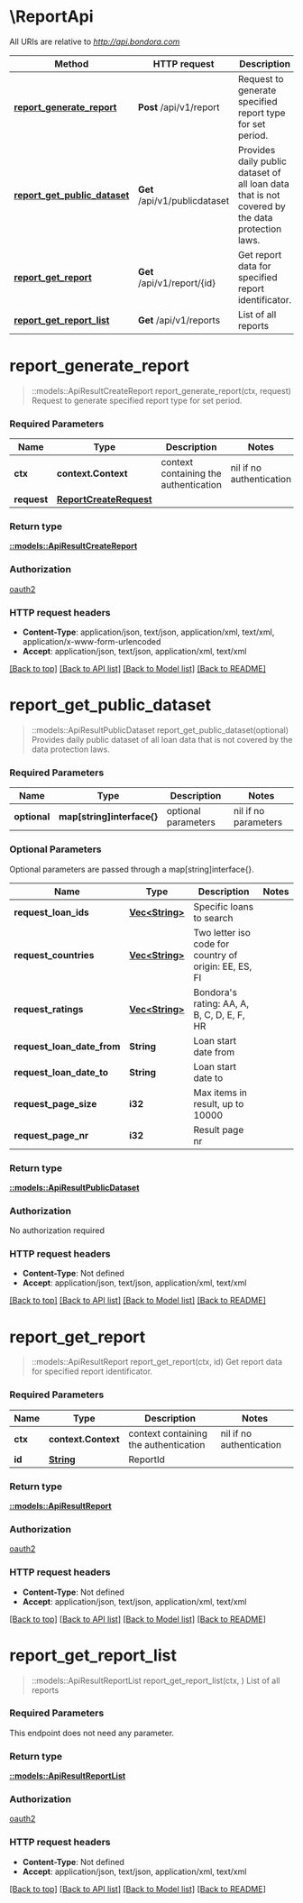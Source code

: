 # \ReportApi

All URIs are relative to *http://api.bondora.com*

Method | HTTP request | Description
------------- | ------------- | -------------
[**report_generate_report**](ReportApi.md#report_generate_report) | **Post** /api/v1/report | Request to generate specified report type for set period.
[**report_get_public_dataset**](ReportApi.md#report_get_public_dataset) | **Get** /api/v1/publicdataset | Provides daily public dataset of all loan data that is not covered by the data protection laws.
[**report_get_report**](ReportApi.md#report_get_report) | **Get** /api/v1/report/{id} | Get report data for specified report identificator.
[**report_get_report_list**](ReportApi.md#report_get_report_list) | **Get** /api/v1/reports | List of all reports


# **report_generate_report**
> ::models::ApiResultCreateReport report_generate_report(ctx, request)
Request to generate specified report type for set period.

### Required Parameters

Name | Type | Description  | Notes
------------- | ------------- | ------------- | -------------
 **ctx** | **context.Context** | context containing the authentication | nil if no authentication
  **request** | [**ReportCreateRequest**](ReportCreateRequest.md)|  | 

### Return type

[**::models::ApiResultCreateReport**](ApiResultCreateReport.md)

### Authorization

[oauth2](../README.md#oauth2)

### HTTP request headers

 - **Content-Type**: application/json, text/json, application/xml, text/xml, application/x-www-form-urlencoded
 - **Accept**: application/json, text/json, application/xml, text/xml

[[Back to top]](#) [[Back to API list]](../README.md#documentation-for-api-endpoints) [[Back to Model list]](../README.md#documentation-for-models) [[Back to README]](../README.md)

# **report_get_public_dataset**
> ::models::ApiResultPublicDataset report_get_public_dataset(optional)
Provides daily public dataset of all loan data that is not covered by the data protection laws.

### Required Parameters

Name | Type | Description  | Notes
------------- | ------------- | ------------- | -------------
 **optional** | **map[string]interface{}** | optional parameters | nil if no parameters

### Optional Parameters
Optional parameters are passed through a map[string]interface{}.

Name | Type | Description  | Notes
------------- | ------------- | ------------- | -------------
 **request_loan_ids** | [**Vec&lt;String&gt;**](String.md)| Specific loans to search | 
 **request_countries** | [**Vec&lt;String&gt;**](String.md)| Two letter iso code for country of origin: EE, ES, FI | 
 **request_ratings** | [**Vec&lt;String&gt;**](String.md)| Bondora&#39;s rating: AA, A, B, C, D, E, F, HR | 
 **request_loan_date_from** | **String**| Loan start date from | 
 **request_loan_date_to** | **String**| Loan start date to | 
 **request_page_size** | **i32**| Max items in result, up to 10000 | 
 **request_page_nr** | **i32**| Result page nr | 

### Return type

[**::models::ApiResultPublicDataset**](ApiResultPublicDataset.md)

### Authorization

No authorization required

### HTTP request headers

 - **Content-Type**: Not defined
 - **Accept**: application/json, text/json, application/xml, text/xml

[[Back to top]](#) [[Back to API list]](../README.md#documentation-for-api-endpoints) [[Back to Model list]](../README.md#documentation-for-models) [[Back to README]](../README.md)

# **report_get_report**
> ::models::ApiResultReport report_get_report(ctx, id)
Get report data for specified report identificator.

### Required Parameters

Name | Type | Description  | Notes
------------- | ------------- | ------------- | -------------
 **ctx** | **context.Context** | context containing the authentication | nil if no authentication
  **id** | [**String**](.md)| ReportId | 

### Return type

[**::models::ApiResultReport**](ApiResultReport.md)

### Authorization

[oauth2](../README.md#oauth2)

### HTTP request headers

 - **Content-Type**: Not defined
 - **Accept**: application/json, text/json, application/xml, text/xml

[[Back to top]](#) [[Back to API list]](../README.md#documentation-for-api-endpoints) [[Back to Model list]](../README.md#documentation-for-models) [[Back to README]](../README.md)

# **report_get_report_list**
> ::models::ApiResultReportList report_get_report_list(ctx, )
List of all reports

### Required Parameters
This endpoint does not need any parameter.

### Return type

[**::models::ApiResultReportList**](ApiResultReportList.md)

### Authorization

[oauth2](../README.md#oauth2)

### HTTP request headers

 - **Content-Type**: Not defined
 - **Accept**: application/json, text/json, application/xml, text/xml

[[Back to top]](#) [[Back to API list]](../README.md#documentation-for-api-endpoints) [[Back to Model list]](../README.md#documentation-for-models) [[Back to README]](../README.md)

